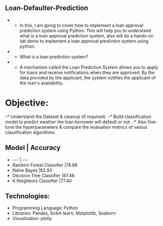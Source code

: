 ## Loan-Defaulter-Prediction
- * In this, I am  going to cover how to implement a loan approval prediction system using Python. This  will help you to understand what is a loan approval prediction system, also will do a hands-on lab demo to implement a loan approval prediction system using python.
- * What is a loan prediction system? 
- * A mechanism called the Loan Prediction System allows you to apply for loans and receive notifications when they are approved. By the data provided by the applicant, the system notifies the applicant of the loan's availability.
# Objective:
-* Understand the Dataset & cleanup (if required).
-* Build classification model to predict weather the loan borrower will default or not.
-* Also fine-tune the hyperparameters & compare the evaluation metrics of vaious classification algorithms.

## Model |	Accuracy
+ --- | ---
+ Random Forest Classifier	|78.86
+ Naïve Bayes	              |82.93
+ Decision Tree Classifier	|67.48
+ K Neighbors Classifier	    |77.40
## Technologies:
+ 	Programming Language: Python
+   Libraries: Pandas, Scikit-learn, Matplotlib, Seaborn
+ 	Visualization: plotly

